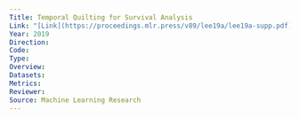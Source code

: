 ```yaml
---
Title: Temporal Quilting for Survival Analysis
Link: "[Link](https://proceedings.mlr.press/v89/lee19a/lee19a-supp.pdf)"
Year: 2019
Direction: 
Code: 
Type: 
Overview: 
Datasets: 
Metrics: 
Reviewer: 
Source: Machine Learning Research
---
```

